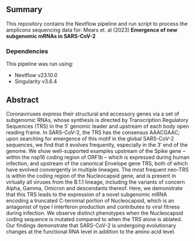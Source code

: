 ## Summary

This repository contains the Nextflow pipeline and run script to process the amplicons sequencing data for: Mears et. al (2023) __Emergence of new subgenomic mRNAs in SARS-CoV-2__

### Dependencies

This pipeline was run using:
- Nextflow v23.10.0
- Singularity v3.6.4

## Abstract

Coronaviruses express their structural and accessory genes via a set of subgenomic RNAs, whose synthesis is directed by Transcription Regulatory Sequences (TRS) in the 5′ genomic leader and upstream of each body open reading frame. In SARS-CoV-2, the TRS has the consensus AAACGAAC; upon searching for emergence of this motif in the global SARS-CoV-2 sequences, we find that it evolves frequently, especially in the 3′ end of the genome. We show well-supported examples upstream of the Spike gene – within the nsp16 coding region of ORF1b – which is expressed during human infection, and upstream of the canonical Envelope gene TRS, both of which have evolved convergently in multiple lineages. The most frequent neo-TRS is within the coding region of the Nucleocapsid gene, and is present in virtually all viruses from the B.1.1 lineage, including the variants of concern Alpha, Gamma, Omicron and descendants thereof. Here, we demonstrate that this TRS leads to the expression of a novel subgenomic mRNA encoding a truncated C-terminal portion of Nucleocapsid, which is an antagonist of type I interferon production and contributes to viral fitness during infection. We observe distinct phenotypes when the Nucleocapsid coding sequence is mutated compared to when the TRS alone is ablated. Our findings demonstrate that SARS-CoV-2 is undergoing evolutionary changes at the functional RNA level in addition to the amino acid level.